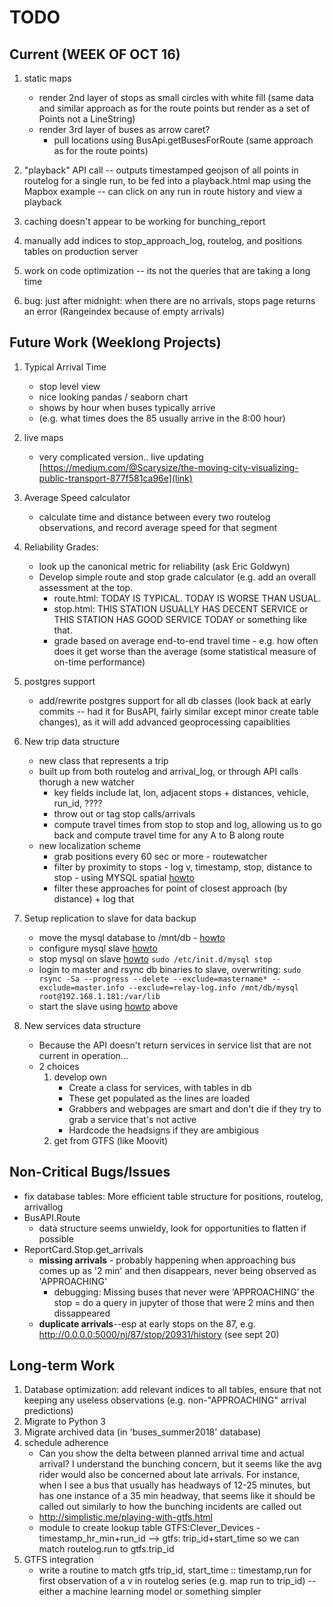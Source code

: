 # TODO

## Current (WEEK OF OCT 16)

1. static maps
    - render 2nd layer of stops as small circles with white fill (same data and similar approach as for the route points but render as a set of Points not a LineString)
    - render 3rd layer of buses as arrow caret?
        - pull locations using BusApi.getBusesForRoute (same approach as for the route points)
    
1. "playback" API call -- outputs timestamped geojson of all points in routelog for a single run, to be fed into a playback.html map using the Mapbox example -- can click on any run in route history and view a playback
         
1. caching doesn't appear to be working for bunching_report
1. manually add indices to stop_approach_log, routelog, and positions tables on production server
1. work on code optimization -- its not the queries that are taking a long time
1. bug: just after midnight: when there are no arrivals, stops page returns an error (Rangeindex because of empty arrivals)


## Future Work (Weeklong Projects)
1. Typical Arrival Time
    - stop level view
    - nice looking pandas / seaborn chart
    - shows by hour when buses typically arrive
    - (e.g. what times does the 85 usually arrive in the 8:00 hour)

1. live maps
    - very complicated version.. live updating
    [https://medium.com/@Scarysize/the-moving-city-visualizing-public-transport-877f581ca96e](link)    

1. Average Speed calculator
    - calculate time and distance between every two routelog observations, and record average speed for that segment
    
1. Reliability Grades: 
    - look up the canonical metric for reliability (ask Eric Goldwyn)
    - Develop simple route and stop grade calculator (e.g. add an overall assessment at the top.
        - route.html: TODAY IS TYPICAL. TODAY IS WORSE THAN USUAL. 
        - stop.html: THIS STATION USUALLY HAS DECENT SERVICE or THIS STATION HAS GOOD SERVICE TODAY or something like that.
        - grade based on average end-to-end travel time - e.g. how often does it get worse than the average (some statistical measure of on-time performance)
        
1. postgres support
    - add/rewrite postgres support for all db classes (look back at early commits -- had it for BusAPI, fairly similar except minor create table changes), as it will add advanced geoprocessing capaiblities
        
1. New trip data structure
    - new class that represents a trip
    - built up from both routelog and arrival_log, or through API calls thorugh a new watcher
        - key fields include lat, lon, adjacent stops + distances, vehicle, run_id, ????
        - throw out or tag stop calls/arrivals
        - compute travel times from stop to stop and log, allowing us to go back and compute travel time for any A to B along route
    - new localization scheme
        - grab positions every 60 sec or more - routewatcher
        - filter by proximity to stops - log v, timestamp, stop, distance to stop - using MYSQL spatial [howto](https://www.percona.com/blog/2013/10/21/using-the-new-mysql-spatial-functions-5-6-for-geo-enabled-applications/)
        - filter these approaches for point of closest approach (by distance) + log that
        
 1. Setup replication to slave for data backup
    - move the mysql database to /mnt/db - [howto](https://www.digitalocean.com/community/tutorials/how-to-move-a-mysql-data-directory-to-a-new-location-on-ubuntu-16-04)
    - configure mysql slave [howto](https://www.digitalocean.com/community/tutorials/how-to-set-up-master-slave-replication-in-mysql)
    - stop mysql on slave [howto](https://www.electricmonk.nl/log/2016/11/06/very-fast-mysql-slave-setup-with-zero-downtime-using-rsync/) `sudo /etc/init.d/mysql stop`
    - login to master and rsync db binaries to slave, overwriting: `sudo rsync -Sa --progress --delete --exclude=mastername* --exclude=master.info --exclude=relay-log.info /mnt/db/mysql root@192.168.1.181:/var/lib`
    - start the slave using [howto](https://www.digitalocean.com/community/tutorials/how-to-set-up-master-slave-replication-in-mysql) above
      
1. New services data structure
    - Because the API doesn't return services in service list that are not current in operation...
    - 2 choices
        1. develop own
            - Create a class for services, with tables in db
            - These get populated as the lines are loaded
            - Grabbers and webpages are smart and don't die if they try to grab a service that's not active
            - Hardcode the headsigns if they are ambigious 
        2. get from GTFS (like Moovit)
    
## Non-Critical Bugs/Issues

- fix database tables: More efficient table structure for positions, routelog, arrivallog
- BusAPI.Route
    - data structure seems unwieldy, look for opportunities to flatten if possible
- ReportCard.Stop.get_arrivals
    - **missing arrivals** - probably happening when approaching bus comes up as '2 min' and then disappears, never being observed as 'APPROACHING'
        - debugging: Missing buses that never were ‘APPROACHING’ the stop = do a query in jupyter of those that were 2 mins and then dissappeared
    - **duplicate arrivals**--esp at early stops on the 87, e.g. http://0.0.0.0:5000/nj/87/stop/20931/history (see sept 20)

## Long-term Work
1. Database optimization: add relevant indices to all tables, ensure that not keeping any useless observations (e.g. non-"APPROACHING" arrival predictions)
1. Migrate to Python 3
1. Migrate archived data (in 'buses_summer2018' database)
1. schedule adherence 
    - Can you show the delta between planned arrival time and actual arrival? I understand the bunching concern, but it seems like the avg rider would also be concerned about late arrivals. For instance, when I see a bus that usually has headways of 12-25 minutes, but has one instance of a 35 min headway, that seems like it should be called out similarly to how the bunching incidents are called out 
    - http://simplistic.me/playing-with-gtfs.html
    - module to create lookup table GTFS:Clever_Devices - timestamp_hr_min+run_id --> gtfs: trip_id+start_time so we can match routelog.run to gtfs.trip_id
1. GTFS integration 
    - write a routine to match gtfs trip_id, start_time :: timestamp,run for first observation of a v in routelog series (e.g. map run to trip_id) -- either a machine learning model or something simpler 


